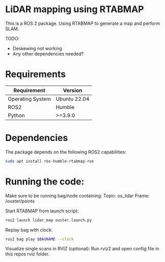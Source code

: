 # LiDAR mapping using RTABMAP

This is a ROS 2 package.
Using RTABMAP to generate a map and perform SLAM.

TODO:
- Deskewing not working
- Any other dependencies needed?


# Requirements
| Requirement | Version |
|-------------|---------|
| Operating System | Ubuntu 22.04 |
| ROS2        | Humble  |
| Python      | >=3.9.0 |

# Dependencies
The package depends on the following ROS2 capabilities:
```bash
sudo apt install ros-humble-rtabmap-ros
```


# Running the code:
Make sure to be running bag/node containing:
Topic: os_lidar
Frame: /ouster/points

Start RTABMAP from launch script:
```bash
ros2 launch lidar_map ouster.launch.py
```

Replay bag with clock:
```bash
ros2 bag play $BAGNAME --clock
```

Visualize single scans in RVIZ (optional):
Run rviz2 and open config file in this repos rviz folder.
